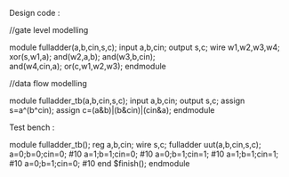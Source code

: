 Design code :

//gate level modelling

module fulladder(a,b,cin,s,c);
input a,b,cin;
output s,c;
wire w1,w2,w3,w4;
xor(s,w1,a);
and(w2,a,b);
and(w3,b,cin);      
and(w4,cin,a);
or(c,w1,w2,w3);
endmodule

//data flow modelling

module fulladder_tb(a,b,cin,s,c);
input a,b,cin;
output s,c;
assign s=a^(b^cin);
assign c=(a&b)|(b&cin)|(cin&a);
endmodule


Test bench :

module fulladder_tb();
reg a,b,cin;
wire s,c;
fulladder uut(a,b,cin,s,c);
a=0;b=0;cin=0;
#10
a=1;b=1;cin=0;
#10
a=0;b=1;cin=1;
#10
a=1;b=1;cin=1;
#10
a=0;b=1;cin=0;
#10
end
$finish();
endmodule
